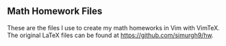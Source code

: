 Math Homework Files
---

These are the files I use to create my math homeworks in Vim with VimTeX.
The original LaTeX files can be found at https://github.com/simurgh9/hw.
